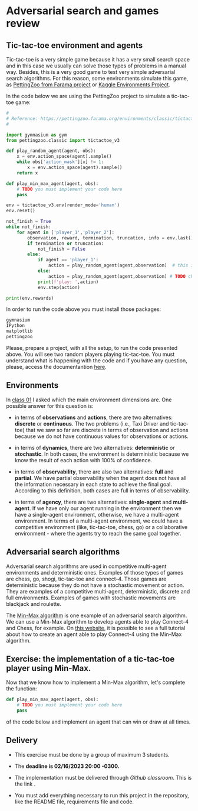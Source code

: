 # Adversarial search and games review

## Tic-tac-toe environment and agents

Tic-tac-toe is a very simple game because it has a very small search space and in this case we usually can solve those types of problems in a manual way. Besides, this is a very good game to test very simple adversarial search algorithms. For this reason, some environments simulate this game, as [PettingZoo from Farama project](https://pettingzoo.farama.org/environments/classic/tictactoe/) or [Kaggle Environments Project](https://github.com/Kaggle/kaggle-environments).

In the code below we are using the PettingZoo project to simulate a tic-tac-toe game: 

```python
#
# Reference: https://pettingzoo.farama.org/environments/classic/tictactoe/
#

import gymnasium as gym
from pettingzoo.classic import tictactoe_v3

def play_random_agent(agent, obs):
    x = env.action_space(agent).sample()
    while obs['action_mask'][x] != 1:
        x = env.action_space(agent).sample()
    return x

def play_min_max_agent(agent, obs):
    # TODO you must implement your code here
    pass

env = tictactoe_v3.env(render_mode='human')
env.reset()

not_finish = True
while not_finish:
    for agent in ['player_1','player_2']:
        observation, reward, termination, truncation, info = env.last() 
        if termination or truncation:
            not_finish = False
        else:
            if agent == 'player_1':
                action = play_random_agent(agent,observation)  # this is where you would insert your policy/algorithm
            else:
                action = play_random_agent(agent,observation) # TODO change
            print(f'play: ',action)
            env.step(action)

print(env.rewards)
```

In order to run the code above you must install those packages: 

```bash
gymnasium
IPython
matplotlib
pettingzoo
```

Please, prepare a project, with all the setup, to run the code presented above. You will see two random players playing tic-tac-toe. You must understand what is happening with the code and if you have any question, please, access the documentantion [here](https://pettingzoo.farama.org/environments/classic/tictactoe/). 

## Environments

In [class 01](../01_introduction/index.md) I asked which the main environment dimensions are. One possible answer for this question is: 

* in terms of **observations** and **actions**, there are two alternatives: **discrete** or **continuous**. The two problems (i.e., Taxi Driver and tic-tac-toe) that we saw so far are discrete in terms of observation and actions because we do not have continuous values for observations or actions.

* in terms of **dynamics**, there are two alternatives: **deterministic** or **stochastic**. In both cases, the environment is deterministic because we know the result of each action with 100% of confidence. 

* in terms of **observability**, there are also two alternatives: **full** and **partial**. We have partial observability when the agent does not have all the information necessary in each state to achieve the final goal. According to this definition, both cases are full in terms of observability. 

* in terms of **agency**, there are two alternatives: **single-agent** and **multi-agent**. If we have only our agent running in the environment then we have a single-agent environment, otherwise, we have a multi-agent environment. In terms of a multi-agent environment, we could have a competitive environment (like, tic-tac-toe, chess, go) or a collaborative environment - where the agents try to reach the same goal together. 


## Adversarial search algorithms

Adversarial search algorithms are used in competitive multi-agent environments and deterministic ones. Examples of those types of games are chess, go, shogi, tic-tac-toe and connect-4. Those games are deterministic because they do not have a stochastic movement or action. They are examples of a competitive multi-agent, deterministic, discrete and full environments. Examples of games with stochastic movements are blackjack and roulette.

The [Min-Max algorithm](https://en.wikipedia.org/wiki/Minimax) is one example of an adversarial search algorithm. We can use a Min-Max algorithm to develop agents able to play Connect-4 and Chess, for example. On [this website,](http://fbarth.net.br/Connect4-Python/) it is possible to see a full tutorial about how to create an agent able to play Connect-4 using the Min-Max algorithm.  


## Exercise: the implementation of a tic-tac-toe player using Min-Max. 

Now that we know how to implement a Min-Max algorithm, let's complete the function: 

```python
def play_min_max_agent(agent, obs):
    # TODO you must implement your code here
    pass
```

of the code below and implement an agent that can win or draw at all times. 

## Delivery

* This exercise must be done by a group of maximum 3 students. 

* The **deadline is 02/16/2023 20:00 -0300.**

* The implementation must be delivered through *Github classroom*. This is the link [](https://classroom.github.com/a/bFRDDmcO).

* You must add everything necessary to run this project in the repository, like the README file, requirements file and code.
